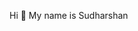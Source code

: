 Hi 👋 My name is Sudharshan

<!--
**sudharshanFSD/sudharshanFSD** is a ✨ _special_ ✨ repository because its `README.md` (this file) appears on your GitHub profile.

Motivated web developer with expertise in the MERN stack, committed to contributing to impactful projects and continuous learning. Collaborative team player with a passion for coding, reading, and staying current with industry trends. Analytical thinker ready to make a positive difference.

🌍  I'm based in India
🖥️  See my portfolio at sudharshan
✉️  You can contact me at sudhav0723@gmail.com
🧠  I'm learning Next JS
🤝  I'm open to collaborating on Exciting and innovative projects that push boundaries and inspire creativity. Let's build something awesome together!
Skills
Frontend Development : HTML5CSS3 TailwindCSS Material UI AntDesign JavaScript ReactRedux TanstackQuery
Backend Development : Node.js Express.js MongoDB GraphQL MySQL
Others : Visual Studio Code NPM Figma FramerNetlify Render Vercel Postman


 

You can find me on
LinkedIn Gmail

🚀 Let's connect and collaborate! 
